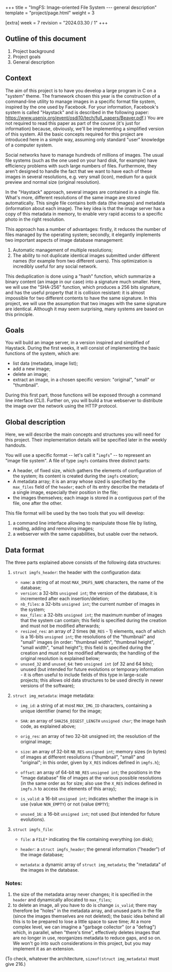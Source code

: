 +++
title = "ImgFS: Image-oriented File System --- general description"
template = "project/page.html"
weight = 3

[extra]
week = 7
revision = "2024.03.30 / 1"
+++

## Outline of this document

1. Project background
2. Project goals
3. General description

## Context

The aim of this project is to have you develop a large program in C on a "system" theme. The framework chosen this year is the construction of a command-line utility to manage images in a specific format file system, inspired by the one used by Facebook. For your information, Facebook's system is called "Haystack" and is described in the following paper: https://www.usenix.org/event/osdi10/tech/full_papers/Beaver.pdf.) You are not required to read this paper as part of the course (it's just for information) because, obviously, we'll be implementing a simplified version of this system. All the basic concepts required for this project are introduced here in a simple way, assuming only standard "user" knowledge of a computer system.

Social networks have to manage hundreds of millions of images. The usual file systems (such as the one used on your hard disk, for example) have efficiency problems with such large numbers of files. Furthermore, they aren't designed to handle the fact that we want to have each of these images in several resolutions, e.g. very small (icon), medium for a quick preview and normal size (original resolution).

In the "Haystack" approach, several images are contained in a single file. What's more, different resolutions of the same image are stored automatically. This single file contains both data (the images) and metadata (information about each image). The key idea is that the image server has a copy of this metadata in memory, to enable very rapid access to a specific photo in the right resolution.

This approach has a number of advantages: firstly, it reduces the number of files managed by the operating system; secondly, it elegantly implements two important aspects of image database management:

1. Automatic management of multiple resolutions;
2. The ability to not duplicate identical images submitted under different names (for example from two different users). This optimization is incredibly useful for any social network.

This deduplication is done using a "hash" function, which summarize a binary content (an image in our case) into a signature much smaller. Here, we will use the "SHA-256" function, which produces a 256 bits signature, and has the useful property that it is collision resistant: it is almost impossible for two different contents to have the same signature. In this project, we will use the assumption that two images with the same signature are identical. Although it may seem surprising, many systems are based on this principle.

## Goals

You will build an image server, in a version inspired and simplified of Haystack. During the first weeks, it will consist of implementing the basic functions of the system, which are:

- list data (metadata, image list);
- add a new image;
- delete an image;
- extract an image, in a chosen specific version: "original", "small" or "thumbnail".

During this first part, those functions will be exposed through a command line interface (CLI). Further on, you will build a true webserver to distribute the image over the network using the HTTP protocol.

## Global description

Here, we will describe the main concepts and structures you will need for this project. Their implementation details will be specified later in the weekly handouts.

You will use a specific format -- let's call it "`imgfs`" -- to represent an "image file system". A file of type `imgfs` contains three distinct parts:

- A header, of fixed size, which gathers the elements of configuration of the system; its content is created during the `imgfs` creation;
- A metadata array; it is an array whose sized is specified by the `max_files` field of the `header`; each of its entry describe the metadata of a single image, especially their position in the file;
- the images themselves; each image is stored in a contiguous part of the file, one after the other.

This file format will be used by the two tools that you will develop:

1. a command line interface allowing to manipulate those file by listing, reading, adding and removing images;
2. a webserver with the same capabilities, but usable over the network.

## Data format

The three parts explained above consists of the following data structures:

1. `struct imgfs_header`: the header with the configuration data:
   - `name`: a string of at most `MAX_IMGFS_NAME` characters, the name of the database;
   - `version`: a 32-bits `unsigned int`; the version of the database, it is incremented after each insertion/deletion;
   - `nb_files`: a 32-bits `unsigned int`; the current number of images in the system;
   - `max_files`: a 32-bits `unsigned int`; the maximum number of images that the system can contain; this field is specified during the creation and must not be modified afterwards;
   - `resized_res`: an array of 2 times (`NB_RES` - 1) elements, each of which is a 16-bits `unsigned int`; the resolutions of the "thumbnail" and "small" images (in order: "thumbnail width", "thumbnail height", "small width", "small height"); this field is specified during the creation and must not be modified afterwards; the handling of the original resolution is explained below;
   - `unused_32` and `unused_64`: two `unsigned int` (of 32 and 64 bits); unused (but intended for future evolutions or temporary information - it is often useful to include fields of this type in large-scale projects; this allows old data structures to be used directly in newer versions of the software);

2. `struct img_metadata`: image metadata:

   - `img_id`: a string of at most `MAX_IMG_ID` characters, containing a unique identifier (name) for the image;

   - `SHA`: an array of `SHA256_DIGEST_LENGTH` `unsigned char`; the image hash code, as explained above;

   - `orig_res`: an array of two 32-bit unsigned int; the resolution of the original image;

   - `size`: an array of 32-bit `NB_RES` `unsigned int`; memory sizes (in bytes) of images at different resolutions ("thumbnail", "small" and "original"; in this order, given by `X_RES` indices defined in `imgfs.h`);

   - `offset`: an array of 64-bit `NB_RES` `unsigned int`; the positions in the "image database" file of images at the various possible resolutions (in the same order as for size; also use the `X_RES` indices defined in `imgfs.h` to access the elements of this array);

   - `is_valid`: a 16-bit `unsigned int`; indicates whether the image is in use (value `NON_EMPTY`) or not (value `EMPTY`);

   - `unused_16`: a 16-bit `unsigned int`; not used (but intended for future evolutions).

3. `struct imgfs_file`:

   - `file`: a `FILE*` indicating the file containing everything (on disk);

   - `header`: a `struct imgfs_header`; the general information ("header") of the image database;

   - `metadata`: a dynamic array of `struct img_metadata`; the "metadata" of the images in the database.

### Notes:

1. the size of the metadata array never changes; it is specified in the `header` and dynamically allocated to `max_files`;
2. to delete an image, all you have to do is change `is_valid`; there may therefore be "holes" in the metadata array, and unused parts in the file (since the images themselves are not deleted); the basic idea behind all this is to be prepared to lose a little space to save time;
   At a more complex level, we can imagine a "garbage collector" (or a "defrag") which, in parallel, when "there's time", effectively deletes images that are no longer in use, reorganizes metadata to reduce gaps, and so on.
   We won't go into such considerations in this project, but you may implement it as an extension.

(To check, whatever the architecture, `sizeof(struct img_metadata)` must give 216.)
